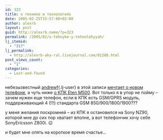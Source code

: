 ```yaml
---
id: 323
title: о технике и технологиях
date: 2005-02-25T15:57:00+02:00
author: alexrb
layout: post
guid: http://alexrb.name/?p=323
permalink: /2005/02/o-tehnyke-y-tehnolohyyah/
lj_itemid:
  - "317"
lj_permalink:
  - http://alexrb-aka-ral.livejournal.com/81208.html
post_views_count:
  - "1"
categories:
  - Lost-and-found
---
```

небезызвестный [andrewf](http://andrewf.livejournal.com/){.lj-user} в этой записи [мечтает о новом телефоне](http://www.andrewf.org.ua/blog/2005/01/wishlist.php), а чуть ниже [о КПК Eten M500](http://www.andrewf.org.ua/blog/2004/12/e-ten-m500.php). Вот только я в упор не пойму &#8211; зачем нужен еще телефон, если в КПК есть GSM/GPRS модуль, поддерживающий 4 (!!!) стандарта GSM 850/900/1800/1900??? 

у меня желания поскромней &#8211; из КПК я остановился на Sony NZ90, которой мне до сих пор хватает вполне, а вот телефончик хочу себе SonyEricsson Z800i. 😉 

и будет мне опять на короткое время счастье&#8230;